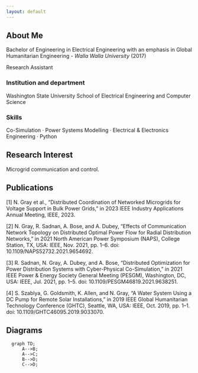 ```yaml
---
layout: default
---
```


## About Me
Bachelor of Engineering in Electrical Engineering with an emphasis in Global Humanitarian Engineering - *Walla Walla 
University* (2017)

Research Assistant

### Institution and department
Washington State University School of Electrical Engineering and Computer Science

### Skills
Co-Simulation · Power Systems Modelling · Electrical & Electronics Engineering · Python 
## Research Interest
Microgrid communication and control.

## Publications

[1] N. Gray et al., “Distributed Coordination of Networked Microgrids for Voltage Support in Bulk Power Grids,” in 2023 IEEE Industry Applications Annual Meeting, IEEE, 2023.

[2] N. Gray, R. Sadnan, A. Bose, and A. Dubey, “Effects of Communication Network Topology on Distributed Optimal Power Flow for Radial Distribution Networks,” in 2021 North American Power Symposium (NAPS), College Station, TX, USA: IEEE, Nov. 2021, pp. 1–6. doi: 10.1109/NAPS52732.2021.9654692.

[3] R. Sadnan, N. Gray, A. Dubey, and A. Bose, “Distributed Optimization for Power Distribution Systems with Cyber-Physical Co-Simulation,” in 2021 IEEE Power & Energy Society General Meeting (PESGM), Washington, DC, USA: IEEE, Jul. 2021, pp. 1–5. doi: 10.1109/PESGM46819.2021.9638251.

[4] S. Szablya, G. Goldsmith, K. Allen, and N. Gray, “A Water System Using a DC Pump for Remote Solar Installations,” in 2019 IEEE Global Humanitarian Technology Conference (GHTC), Seattle, WA, USA: IEEE, Oct. 2019, pp. 1–1. doi: 10.1109/GHTC46095.2019.9033070.


## Diagrams
```mermaid
  graph TD;
      A-->B;
      A-->C;
      B-->D;
      C-->D;
```


